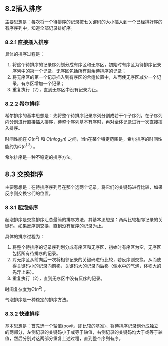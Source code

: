 ## 8.2插入排序

主要思想是：每次将一个待排序的记录按七关键码的大小插入到一个已经排好序的有序序列中，知道全部记录排好序。



### 8.2.1 直接插入排序

具体的排序过程是：

1. 将这个待排序的记录序列划分成有序区和无序区，初始时有序区为待排序记录序列中的第一个记录，无序区包括所有剩余待排序的记录；
2. 将无序区的第一个记录插入到有序区的合适位置中，从而使无序区减少一个记录，有序区增加一个记录；
3. 重复执行（2），直到无序区中没有记录为止。



### 8.2.2 希尔排序

希尔排序的基本思想是：先将整个待排序记录序列分割成若干个子序列，在子序列内分别进行直接插入排序，待整个序列基本有序时，再对全体记录进行一次直接插入排序。



时间性能在 $O(n^2)$ 和 $O(nlog_2 n)$ 之间，当n在某个特定范围是，希尔排序的时间性能约为$O(n^{1.3})$ 。

希尔排序是一种不稳定的排序方法。



## 8.3 交换排序

主要思想是：在待排序序列号在那个选两个记录，将它们的关键码进行比较，如果反序则交换它们的位置。

### 8.3.1 起泡排序

起泡排序是交换排序汇总最简的排序方法，其基本思想是：两两比较相邻记录的关键码，如果反序则交换，直到没有反序的记录为止。



具体的排序过程为：

1. 将整个待排序的记录序列划分成有序区和无序区，初始时有序区为空，无序区包括所有待排序的记录。
2. 对无序区从前向后一次将相邻记录的关键码进行比较，若反序则交换，从而使得关键码小的记录向前移，关键码大的记录向后移（像水中的气泡，体积大的先浮上来）。
3. 重复执行（2），直到无序区中没有反序的记录。



时间复杂度为$O(n^2)$ 。

气泡排序是一种稳定的排序方法。



### 8.3.2 快速排序

基本思想是：首先选一个轴值(povit，即比较的基准)，将待排序记录划分成独立的两部分，左侧记录的关键码小于或等于轴值，右侧记录的关键码均大于或等于轴值，然后分别对这两部分重复上述过程，直到整个序列有序。